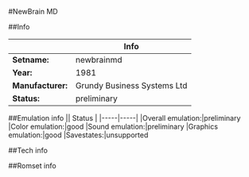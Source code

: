 #NewBrain MD

##Info

||Info|
|-----|-----|
|**Setname:**|newbrainmd
|**Year:**|1981
|**Manufacturer:**|Grundy Business Systems Ltd
|**Status:**|preliminary

##Emulation info
|| Status |
|-----|-----|
|Overall emulation:|preliminary
|Color emulation:|good
|Sound emulation:|preliminary
|Graphics emulation:|good
|Savestates:|unsupported

##Tech info

##Romset info

<!--- START OF EDITED COMMENT DO NOT TOUCH TEXT ABOVE-->
